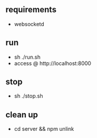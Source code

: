 ## requirements
- websocketd

## run
- sh ./run.sh
- access @ http://localhost:8000

## stop
- sh ./stop.sh

## clean up
- cd server && npm unlink

